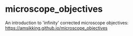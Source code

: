 # microscope_objectives
An introduction to 'infinity' corrected microscope objectives: https://amsikking.github.io/microscope_objectives
